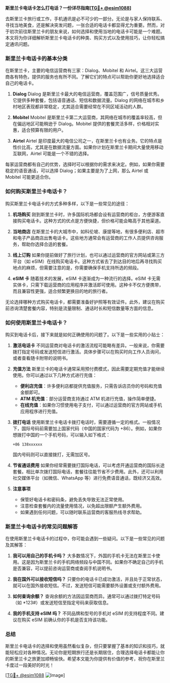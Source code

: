 **斯里兰卡电话卡怎么打电话？一份详尽指南[[TG💪+ @esim1088](https://t.me/s/esim1088)]**

去斯里兰卡旅行或工作，手机通讯是必不可少的一部分。无论是与家人保持联系、寻找当地美食，还是解决突发问题，一张合适的电话卡都显得尤为重要。然而，对于初次前往斯里兰卡的朋友来说，如何选择和使用当地的电话卡可能是一个难题。本文将为你详细解析斯里兰卡电话卡的种类、购买方式以及使用技巧，让你轻松搞定通讯问题。

### 斯里兰卡电话卡的基本分类

在斯里兰卡，主要的电信运营商有三家：Dialog、Mobitel 和 Airtel。这三大运营商各有特色，提供的服务也有所不同。了解它们的特点可以帮助你更好地选择适合自己的电话卡。

1. **Dialog**
   Dialog 是斯里兰卡最大的电信运营商，覆盖范围广，信号质量优秀。它提供多种套餐，包括语音通话、短信和数据流量。Dialog 的网络在城市和乡村地区表现都非常稳定，尤其适合需要经常在不同区域活动的人群。
   
2. **Mobitel**
   Mobitel 是斯里兰卡第二大运营商，其网络在城市的覆盖率较高，但在偏远地区可能稍逊于 Dialog。Mobitel 提供的套餐灵活多样，价格相对实惠，适合预算有限的用户。

3. **Airtel**
   Airtel 是印度最大的电信公司之一，在斯里兰卡也有业务。它的特点是性价比高，尤其是在数据流量方面。如果你计划在斯里兰卡期间大量使用移动互联网，Airtel 可能是一个不错的选择。

每家运营商都有自己的优势，选择时可以根据你的需求来决定。例如，如果你需要稳定的语音通话，可以选择 Dialog；如果主要是为了上网，那么 Airtel 或 Mobitel 可能更适合你。

### 如何购买斯里兰卡电话卡？

购买斯里兰卡电话卡的方式多种多样，以下是一些常见的途径：

1. **机场购买**
   刚到斯里兰卡时，许多国际机场都会设有运营商的柜台，方便游客直接购买电话卡。这种方式的优点是方便快捷，但价格可能会略高于其他渠道。

2. **当地商店**
   在斯里兰卡的大城市中，如科伦坡、康提等地，有很多便利店、超市和电子产品商店出售电话卡。这些地方通常会有运营商的工作人员提供咨询服务，帮助你选择合适的套餐。

3. **线上订购**
   如果你提前做好了旅行计划，也可以通过运营商的官方网站或第三方平台（如 eSIM）在线购买电话卡。这种方式省去了到达目的地后再寻找购买地点的麻烦，但需要注意的是，你需要确保手机支持所选的频段。

4. **eSIM 卡**
   随着技术的发展，eSIM 卡逐渐成为一种流行的选择。eSIM 卡无需实体卡，只需下载运营商的应用程序并激活即可使用。这种卡不仅方便携带，而且兼容性更强，适合频繁更换目的地的旅行者。

无论选择哪种方式购买电话卡，都需要准备好护照等有效证件。此外，建议在购买前咨询清楚套餐内容，特别是流量限制、通话时长和短信数量等方面的信息。

### 如何使用斯里兰卡电话卡？

购买到电话卡后，接下来就是如何正确使用的问题了。以下是一些实用的小贴士：

1. **激活电话卡**
   不同运营商对电话卡的激活流程可能略有差异。一般来说，你需要拨打指定号码或发送短信进行激活。具体步骤可以在购买时向工作人员询问，或者查看随卡附带的说明书。

2. **充值方法**
   斯里兰卡的电话卡通常采用预付费模式，因此需要定期充值才能继续使用。你可以通过以下几种方式进行充值：
   - **便利店充值**：许多便利店都提供充值服务，只需告诉店员你的号码和充值金额即可。
   - **ATM 机充值**：部分运营商支持通过 ATM 机进行充值，操作简单便捷。
   - **在线充值**：如果你习惯使用电子支付，可以通过运营商的官方网站或手机应用程序进行充值。

3. **拨打电话**
   使用斯里兰卡电话卡拨打电话时，需要遵循一定的格式。一般情况下，国际号码前需要加上国家代码（中国的国家代码为 +86）。例如，如果你想拨打中国的一个手机号码，可以输入如下格式：
   ```
   +86 138xxxxxx
   ```
   国内号码则可以直接拨打，无需加区号。

4. **节省通话费用**
   如果你经常需要拨打国际电话，可以考虑开通运营商的国际长途套餐。相比单次拨打国际电话，套餐往往能节省不少费用。此外，还可以利用社交媒体平台（如微信、WhatsApp 等）进行免费语音通话，既经济又高效。

5. **注意事项**
   - 保管好电话卡和密码条，避免丢失导致无法正常使用。
   - 注意检查套餐内的流量使用情况，以免超出限额产生额外费用。
   - 如果遇到任何问题，可以随时联系运营商的客服热线寻求帮助。

### 斯里兰卡电话卡的常见问题解答

在使用斯里兰卡电话卡的过程中，你可能会遇到一些疑问。以下是一些常见的问题及其解答：

1. **我可以用自己的手机卡吗？**
   大多数情况下，外国的手机卡无法在斯里兰卡使用。这是因为斯里兰卡的手机网络频段与中国不同。如果你不确定自己的手机是否兼容，可以提前咨询运营商或查阅手机说明书。

2. **我在国外可以接收短信吗？**
   只要你的电话卡已成功激活，并且处于正常状态，就可以在国外接收短信。不过，发送短信可能需要额外设置或支付额外费用。

3. **如何查询余额？**
   查询余额的方法因运营商而异。通常可以通过拨打特定号码（如 *123#）或发送短信至指定号码来获取信息。

4. **我的手机支持 eSIM 吗？**
   不同品牌和型号的手机对 eSIM 的支持程度不同。建议在购买 eSIM 前确认你的手机是否支持该功能。

### 总结

斯里兰卡电话卡的选择和使用虽然看似复杂，但只要掌握了基本的知识和技巧，就能轻松应对各种情况。无论你是短期旅行还是长期居住，合理选择电话卡都能让你的斯里兰卡之旅更加顺畅愉快。希望本文能为你提供有价值的参考，祝你在斯里兰卡度过一段美好的时光！

[[TG💪+ @esim1088](https://t.me/s/esim1088) ![Image](https://i.postimg.cc/4NQfJmqS/Snipaste-2025-05-13-00-14-12.png)]
